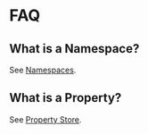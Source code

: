 # FAQ

## What is a Namespace?

See [Namespaces](guides/namespaces).

## What is a Property?

See [Property Store](propertystore#what-is-a-property).